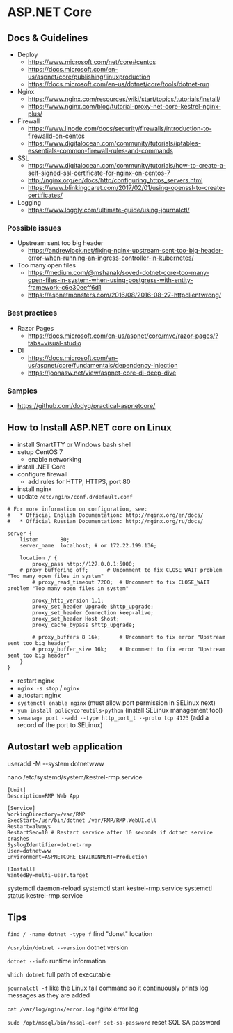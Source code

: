 # ASP.NET Core

## Docs & Guidelines

* Deploy
  * https://www.microsoft.com/net/core#centos
  * https://docs.microsoft.com/en-us/aspnet/core/publishing/linuxproduction
  * https://docs.microsoft.com/en-us/dotnet/core/tools/dotnet-run
* Nginx
  * https://www.nginx.com/resources/wiki/start/topics/tutorials/install/
  * https://www.nginx.com/blog/tutorial-proxy-net-core-kestrel-nginx-plus/
* Firewall
  * https://www.linode.com/docs/security/firewalls/introduction-to-firewalld-on-centos
  * https://www.digitalocean.com/community/tutorials/iptables-essentials-common-firewall-rules-and-commands
* SSL
  * https://www.digitalocean.com/community/tutorials/how-to-create-a-self-signed-ssl-certificate-for-nginx-on-centos-7
  * http://nginx.org/en/docs/http/configuring_https_servers.html
  * https://www.blinkingcaret.com/2017/02/01/using-openssl-to-create-certificates/
* Logging
  * https://www.loggly.com/ultimate-guide/using-journalctl/

### Possible issues
* Upstream sent too big header
  * https://andrewlock.net/fixing-nginx-upstream-sent-too-big-header-error-when-running-an-ingress-controller-in-kubernetes/
* Too many open files
  * https://medium.com/@mshanak/soved-dotnet-core-too-many-open-files-in-system-when-using-postgress-with-entity-framework-c6e30eeff6d1
  * https://aspnetmonsters.com/2016/08/2016-08-27-httpclientwrong/

### Best practices
* Razor Pages
  * https://docs.microsoft.com/en-us/aspnet/core/mvc/razor-pages/?tabs=visual-studio
* DI
  * https://docs.microsoft.com/en-us/aspnet/core/fundamentals/dependency-injection
  * https://joonasw.net/view/aspnet-core-di-deep-dive
  
### Samples
* https://github.com/dodyg/practical-aspnetcore/

## How to Install ASP.NET core on Linux
* install SmartTTY or Windows bash shell
* setup CentOS 7
  * enable networking
* install .NET Core
* configure firewall
  * add rules for HTTP, HTTPS, port 80
* install nginx
* update `/etc/nginx/conf.d/default.conf`
```
# For more information on configuration, see:
#   * Official English Documentation: http://nginx.org/en/docs/
#   * Official Russian Documentation: http://nginx.org/ru/docs/

server {
    listen       80;
    server_name  localhost; # or 172.22.199.136;

    location / {
        proxy_pass http://127.0.0.1:5000;
	# proxy_buffering off;		# Uncomment to fix CLOSE_WAIT problem "Too many open files in system"
        # proxy_read_timeout 7200;	# Uncomment to fix CLOSE_WAIT problem "Too many open files in system"
	
        proxy_http_version 1.1;
        proxy_set_header Upgrade $http_upgrade;
        proxy_set_header Connection keep-alive;
        proxy_set_header Host $host;
        proxy_cache_bypass $http_upgrade;
	
        # proxy_buffers 8 16k;		# Uncomment to fix error "Upstream sent too big header"
        # proxy_buffer_size 16k;	# Uncomment to fix error "Upstream sent too big header"
    }
}
```
* restart nginx
 * `nginx -s stop` / `nginx`
* autostart nginx
 * `systemctl enable nginx` (must allow port permission in SELinux next)
 * `yum install policycoreutils-python` (install SELinux management tool)
 * `semanage port --add --type http_port_t --proto tcp 4123` (add a record of the port to SELinux)

## Autostart web application

useradd -M --system dotnetwww

nano /etc/systemd/system/kestrel-rmp.service

```
[Unit]
Description=RMP Web App

[Service]
WorkingDirectory=/var/RMP
ExecStart=/usr/bin/dotnet /var/RMP/RMP.WebUI.dll
Restart=always
RestartSec=10 # Restart service after 10 seconds if dotnet service crashes
SyslogIdentifier=dotnet-rmp
User=dotnetwww
Environment=ASPNETCORE_ENVIRONMENT=Production

[Install]
WantedBy=multi-user.target
```

systemctl daemon-reload
systemctl start kestrel-rmp.service
systemctl status kestrel-rmp.service

## Tips

`find / -name dotnet -type f` find "donet" location

`/usr/bin/dotnet --version` dotnet version

`dotnet --info` runtime information

`which dotnet` full path of executable

`journalctl -f`  like the Linux tail command so it continuously prints log messages as they are added

`cat /var/log/nginx/error.log` nginx error log

`sudo /opt/mssql/bin/mssql-conf set-sa-password` reset SQL SA password
